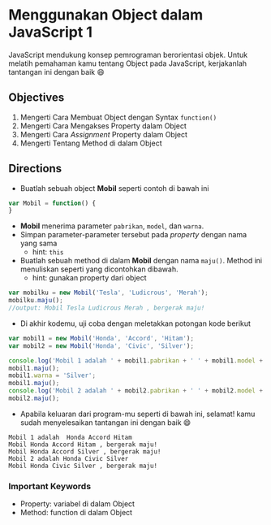 # Menggunakan Object dalam JavaScript 1

JavaScript mendukung konsep pemrograman berorientasi objek. Untuk melatih pemahaman kamu tentang Object pada JavaScript, kerjakanlah tantangan ini dengan baik :smile:

## Objectives

1. Mengerti Cara Membuat Object dengan Syntax `function()`
2. Mengerti Cara Mengakses Property dalam Object
3. Mengerti Cara *Assignment* Property dalam Object
4. Mengerti Tentang Method di dalam Object

## Directions

- Buatlah sebuah object **Mobil** seperti contoh di bawah ini

```javascript
var Mobil = function() {
}
```

- **Mobil** menerima parameter `pabrikan`, `model`, dan `warna`.
- Simpan parameter-parameter tersebut pada *property* dengan nama yang sama
    - hint: `this`
- Buatlah sebuah method di dalam **Mobil** dengan nama `maju()`. Method ini menuliskan seperti yang dicontohkan dibawah.
    - hint: gunakan property dari object

```javascript
var mobilku = new Mobil('Tesla', 'Ludicrous', 'Merah');
mobilku.maju();
//output: Mobil Tesla Ludicrous Merah , bergerak maju!
```

- Di akhir kodemu, uji coba dengan meletakkan potongan kode berikut

```javascript
var mobil1 = new Mobil('Honda', 'Accord', 'Hitam');
var mobil2 = new Mobil('Honda', 'Civic', 'Silver');

console.log('Mobil 1 adalah ' + mobil1.pabrikan + ' ' + mobil1.model + ' ' + mobil1.warna);
mobil1.maju();
mobil1.warna = 'Silver';
mobil1.maju();
console.log('Mobil 2 adalah ' + mobil2.pabrikan + ' ' + mobil2.model + ' ' + mobil2.warna);
mobil2.maju();
```

- Apabila keluaran dari program-mu seperti di bawah ini, selamat! kamu sudah menyelesaikan tantangan ini dengan baik :smile:

```
Mobil 1 adalah  Honda Accord Hitam
Mobil Honda Accord Hitam , bergerak maju!
Mobil Honda Accord Silver , bergerak maju!
Mobil 2 adalah Honda Civic Silver
Mobil Honda Civic Silver , bergerak maju!  
```

### Important Keywords

- Property: variabel di dalam Object
- Method: function di dalam Object
